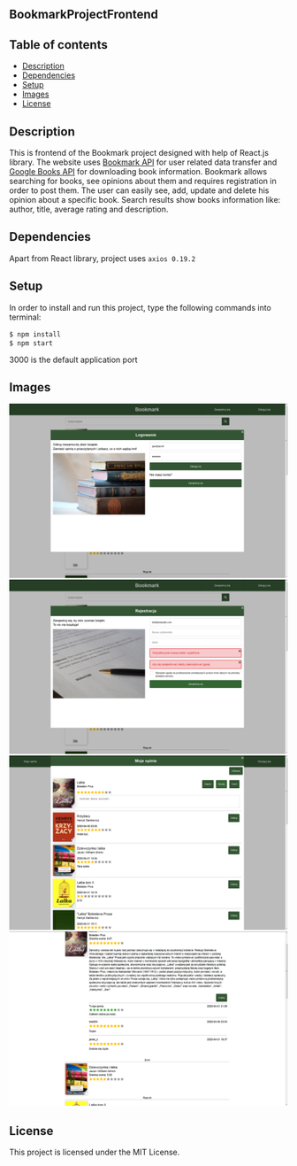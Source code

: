 ## BookmarkProjectFrontend
## Table of contents
* [Description](#description)
* [Dependencies](#dependencies)
* [Setup](#setup)
* [Images](#images)
* [License](#license)

## Description
This is frontend of the Bookmark project designed with help of React.js library.
The website uses [Bookmark API](https://github.com/Sztorm/BookmarkProjectBackend) for user related data transfer 
and [Google Books API](https://developers.google.com/books/docs/v1/using) for downloading book information.
Bookmark allows searching for books, see opinions about them and requires registration in order to post them.
The user can easily see, add, update and delete his opinion about a specific book. Search results show
books information like: author, title, average rating and description.

## Dependencies
Apart from React library, project uses `axios 0.19.2`

## Setup
In order to install and run this project, type the following commands into terminal:
```
$ npm install
$ npm start
```
3000 is the default application port

## Images
![Login](/example_screens/login.png)
![Sign up](/example_screens/signup.png)
![User editing opinions](/example_screens/user_opinions_edit.png)
![Book opinions](/example_screens/book_opinions.png)

## License
This project is licensed under the MIT License.
